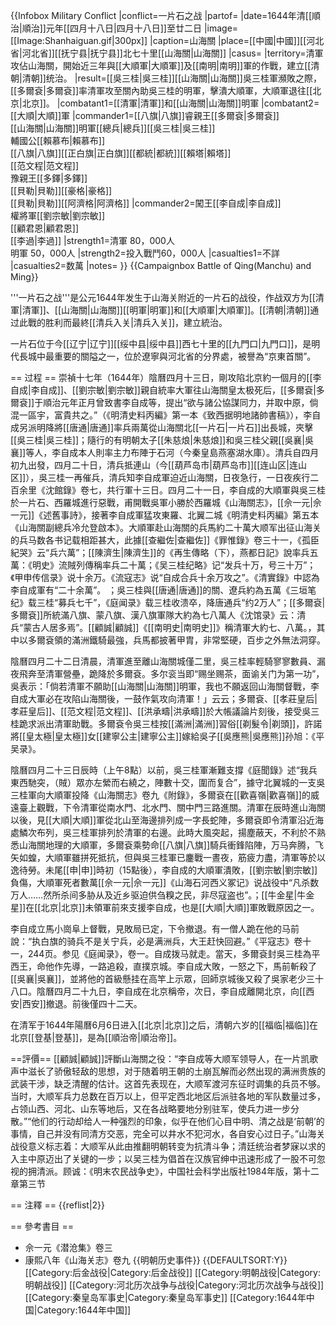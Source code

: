 {{Infobox Military Conflict
|conflict=一片石之战
|partof=
|date=1644年清[[順治|順治]]元年[[四月十八日|四月十八日]]至廿二日
|image=[[Image:Shanhaiguan.gif|300px]]
|caption=山海關
|place=[[中國|中國]][[河北省|河北省]][[抚宁县|抚宁县]]北七十里[[山海關|山海關]]
|casus=
|territory=清軍攻佔山海關，開始近三年與[[大順軍|大順軍]]及[[南明|南明]]軍的作戰，建立[[清朝|清朝]]统治。
|result=[[吳三桂|吳三桂]][[山海關|山海關]]吳三桂軍瀕敗之際，[[多爾袞|多爾袞]]率清軍攻至關內助吳三桂的明軍，擊潰大順軍，大順軍退往[[北京|北京]]。
|combatant1=[[清軍|清軍]]和[[山海關|山海關]]明軍
|combatant2= [[大順|大順]]軍
|commander1=[[八旗|八旗]]睿親王[[多爾袞|多爾袞]]<br />
[[山海關|山海關]]明軍[[總兵|總兵]][[吳三桂|吳三桂]]<br />
輔國公[[賴慕布|賴慕布]]<br />
[[八旗|八旗]][[正白旗|正白旗]][[都統|都統]][[賴塔|賴塔]]<br />
[[范文程|范文程]]<br />
豫親王[[多鐸|多鐸]]<br />
[[貝勒|貝勒]][[豪格|豪格]]<br /> 
[[貝勒|貝勒]][[阿濟格|阿濟格]]
|commander2=闖王[[李自成|李自成]]<br />
權將軍[[劉宗敏|劉宗敏]]<br />
[[顧君恩|顧君恩]]<br />
[[李過|李過]]
|strength1=清軍 80，000人<br>明軍 50，000人
|strength2=投入戰鬥60，000人
|casualties1=不詳
|casualties2=数萬
|notes=
}}
{{Campaignbox Battle of Qing(Manchu) and Ming}}

'''一片石之战'''是公元1644年发生于山海关附近的一片石的战役，作战双方为[[清軍|清軍]]、[[山海關|山海關]][[明軍|明軍]]和[[大順軍|大順軍]]。[[清朝|清朝]]通过此戰的胜利而最終[[清兵入关|清兵入关]]，建立統治。

一片石位于今[[辽宁|辽宁]][[绥中县|绥中县]]西七十里的[[九門口|九門口]]，是明代長城中最重要的關隘之一，位於遼寧與河北省的分界處，被譽為“京東首關”。

== 过程 ==
崇禎十七年（1644年）陰曆四月十三日，剛攻陷北京約一個月的[[李自成|李自成]]、[[劉宗敏|劉宗敏]]親自統率大軍往山海關<ref>皇太极死后，[[多爾袞|多爾袞]]于順治元年正月曾致書李自成等，提出“欲与諸公協謀同力，并取中原，倘混一區宇，富貴共之。”（《明清史料丙編》第一本《致西据明地諸帥書稿》）</ref>，李自成另派明降將[[唐通|唐通]]率兵兩萬從山海關北[[一片石|一片石]]出長城，夾擊[[吳三桂|吳三桂]]；隨行的有明朝太子[[朱慈烺|朱慈烺]]和吳三桂父親[[吳襄|吳襄]]等人，李自成本人則率主力布陣于石河（今秦皇島燕塞湖水庫）。清兵自四月初九出發，四月二十日，清兵抵連山（今[[葫芦岛市|葫芦岛市]][[连山区|连山区]]），吳三桂一再催兵，清兵知李自成軍迫近山海關，日夜急行，一日夜疾行二百余里<ref>《沈館錄》卷七</ref>，共行軍十三日。四月二十一日，李自成的大順軍與吳三桂於一片石、西羅城進行惡戰，甫開戰吳軍小勝於西羅城<ref>《山海關志》，[[佘一元|佘一元]]《述舊事詩》</ref>，接著李自成軍猛攻東羅、北翼二城<ref>《明清史料丙編》第五本《山海關副總兵冷允登啟本》</ref>。大順軍赴山海關的兵馬約二十萬<ref>大顺军出征山海关的兵马数各书记载相距甚大，此據[[查繼佐|查繼佐]]《罪惟錄》卷三十一，《孤臣紀哭》云“兵六萬”；[[陳濟生|陳濟生]]的《再生傳略（下），燕都日記》說率兵五萬：《明史》流賊列傳稱率兵二十萬；《吴三桂纪略》记“发兵十万，号三十万”；《甲申传信录》说十余万。《流寇志》说“自成合兵十余万攻之”。《清實錄》中認為李自成軍有“二十余萬”。 </ref>；吳三桂與[[唐通|唐通]]的關、遼兵約為五萬<ref>《三垣笔纪》载三桂“募兵七千”，《庭闻录》载三桂收溃卒，降唐通兵“约2万人”</ref>；[[多爾袞|多爾袞]]所統滿八旗、蒙八旗、漢八旗軍隊大約為七八萬人<ref>《沈馆录》云：清兵“蒙古人居多焉”。[[顧誠|顧誠]]《[[南明史|南明史]]》稱清軍大約七、八萬。</ref>，其中以多爾袞領的滿洲鐵騎最強，兵馬都披著甲胄，非常堅硬，百步之外無法洞穿。

陰曆四月二十二日清晨，清軍進至離山海關城僅二里，吳三桂率輕騎寥寥數員、漏夜飛奔至清軍營壘，跪降於多爾袞。多尔衮当即“赐坐赐茶，面谕关门为第一功”，吳表示：「倘若清軍不願助[[山海關|山海關]]明軍，我也不願返回山海關督戰，李自成大軍必在攻陷山海關後，一鼓作氣攻向清軍！」云云；多爾袞、[[孝莊皇后|孝莊皇后]]、[[范文程|范文程]]、[[洪承疇|洪承疇]]於大帳議論片刻後，接受吳三桂跪求派出清軍助戰。多爾袞令吳三桂按[[滿洲|滿洲]]習俗[[剃髮令|剃頭]]，許諾將[[皇太極|皇太極]]女[[建寧公主|建寧公主]]嫁給吳子[[吳應熊|吳應熊]]<ref>孙旭：《平吴录》</ref>。

陰曆四月二十三日辰時（上午8點）以前，吳三桂軍漸難支撐<ref>《庭聞錄》述“我兵東西馳突，（賊）眾亦左縈而右繞之，陣數十交，圍而复合”</ref>，據守北翼城的一支吳三桂軍向大順軍投降<ref>《山海關志》卷九《附錄》</ref>，多爾袞在[[歡喜嶺|歡喜嶺]]的威遠臺上觀戰，下令清軍從南水門、北水門、關中門三路進關。清軍在辰時進山海關以後，見[[大順|大順]]軍從北山至海邊排列成一字長蛇陣，多爾袞即令清軍沿近海處鱗次布列，吳三桂軍排列於清軍的右邊。此時大風突起，揚塵蔽天，不利於不熟悉山海關地理的大順軍，多爾袞乘勢命[[八旗|八旗]]騎兵衝鋒陷陣，万马奔腾，飞矢如蝗，大順軍雖拼死抵抗，但與吳三桂軍已鏖戰一晝夜，筋疲力盡，清軍等於以逸待勞。未尾[[申|申]]時初（15點後），李自成的大順軍潰敗，[[劉宗敏|劉宗敏]]負傷，大順軍死者數萬<ref>[[佘一元|佘一元]]《山海石河西义冢记》说战役中“凡杀数万人……然所杀间多胁从及近乡驱迫供刍糗之民，非尽寇盗也”。</ref>；[[牛金星|牛金星]]在[[北京|北京]]未領軍前來支援李自成，也是[[大順|大順]]軍敗戰原因之一。

李自成立馬小崗阜上督戰，見敗局已定，下令撤退。有一僧人跪在他的马前說：“执白旗的骑兵不是关宁兵，必是满洲兵，大王赶快回避。”<ref>《平寇志》卷十一，244页。参见《庭闻录》，卷一。</ref>自成拨马就走。當天，多爾袞封吳三桂為平西王，命他作先導，一路追殺，直撲京城。李自成大敗，一怒之下，馬前斬殺了[[吳襄|吳襄]]，並將他的首級懸挂在高竿上示眾，回師京城後又殺了吳家老少三十八口。陰曆四月二十九日，李自成在北京稱帝，次日，李自成離開北京，向[[西安|西安]]撤退。前後僅四十二天。

在清军于1644年陽曆6月6日进入[[北京|北京]]之后，清朝六岁的[[福临|福临]]在北京[[登基|登基]]，是為[[順治帝|順治帝]]。

==評價==
[[顧誠|顧誠]]評斷山海關之役：“李自成等大顺军领导人，在一片凯歌声中滋长了骄傲轻敌的思想，对于随着明王朝的土崩瓦解而必然出现的满洲贵族的武装干涉，缺乏清醒的估计。这首先表现在，大顺军渡河东征时调集的兵员不够。当时，大顺军兵力总数在百万以上，但平定西北地区后派驻各地的军队数量过多，占领山西、河北、山东等地后，又在各战略要地分别驻军，使兵力进一步分散。”“他们的行动却给人一种强烈的印象，似乎在他们心目中明、清之战是‘前朝’的事情，自己并没有同清方交恶，完全可以井水不犯河水，各自安心过日子。”山海关战役意义标志着：大顺军从此由推翻明朝转变为抗清斗争；清廷统治者梦寐以求的入主中原迈出了关键的一步；以吴三桂为倡首在汉族官绅中迅速形成了一股不可忽视的拥清派。<ref>顾诚：《明末农民战争史》，中国社会科学出版社1984年版，第十二章第三节</ref>

== 注釋 ==
{{reflist|2}}

== 參考書目 ==
* 佘一元《潜沧集》卷三
* 康熙八年《山海关志》卷九
{{明朝历史事件}}
{{DEFAULTSORT:Y}}
[[Category:后金战役|Category:后金战役]]
[[Category:明朝战役|Category:明朝战役]]
[[Category:河北历次战争与战役|Category:河北历次战争与战役]]
[[Category:秦皇岛军事史|Category:秦皇岛军事史]]
[[Category:1644年中国|Category:1644年中国]]